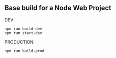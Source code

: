 ## Base build for a Node Web Project

DEV
```
npm run build-dev
npm run start-dev
```

PRODUCTION
```
npm run build-prod
```
